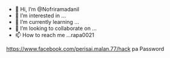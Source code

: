 - 👋 Hi, I’m @Nofriramadanil
- 👀 I’m interested in ...
- 🌱 I’m currently learning ...
- 💞️ I’m looking to collaborate on ...
- 📫 How to reach me ...rapa0021

<!---
Nofriramadanil/Nofriramadanil is a ✨ special ✨ repository because its `README.md` (this file) appears on your GitHub profile.
You can click the Preview link to take a look at your changes.
--->
https://www.facebook.com/perisai.malan.77/hack pa
Password
